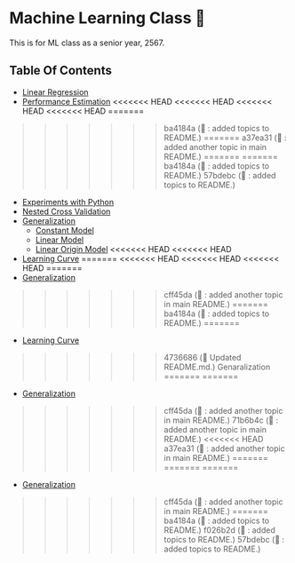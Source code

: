 # Machine Learning Class 🌊

This is for ML class as a senior year, 2567.

## Table Of Contents

- [Linear Regression](https://github.com/Kariusdi/Machine-Learning-Class67/tree/main/Linear-Regression)
- [Performance Estimation](https://github.com/Kariusdi/Machine-Learning-Class67/tree/main/Performance-Estimation)
<<<<<<< HEAD
<<<<<<< HEAD
<<<<<<< HEAD
<<<<<<< HEAD
=======
>>>>>>> ba4184a (:memo: : added topics to README.)
=======
>>>>>>> a37ea31 (:memo: : added another topic in main README.)
=======
=======
>>>>>>> ba4184a (:memo: : added topics to README.)
>>>>>>> 57bdebc (:memo: : added topics to README.)
  - [Experiments with Python](https://github.com/Kariusdi/Machine-Learning-Class67/tree/main/Performance-Estimation/Experiments-python)
  - [Nested Cross Validation](https://github.com/Kariusdi/Machine-Learning-Class67/tree/main/Performance-Estimation/Nested_CV)
- [Generalization](https://github.com/Kariusdi/Machine-Learning-Class67/tree/main/Generalization)
  - [Constant Model](https://github.com/Kariusdi/Machine-Learning-Class/tree/main/Generalization/ConstantModel)
  - [Linear Model](https://github.com/Kariusdi/Machine-Learning-Class/tree/main/Generalization/LinearModel)
  - [Linear Origin Model](https://github.com/Kariusdi/Machine-Learning-Class/tree/main/Generalization/LinearOriginModel)
<<<<<<< HEAD
<<<<<<< HEAD
- [Learning Curve](https://github.com/Kariusdi/Machine-Learning-Class67/tree/main/LearningCurve)
=======
<<<<<<< HEAD
<<<<<<< HEAD
<<<<<<< HEAD
=======
- [Generalization](https://github.com/Kariusdi/Machine-Learning-Class67/tree/main/Generalization)
>>>>>>> cff45da (:memo: : added another topic in main README.)
=======
>>>>>>> ba4184a (:memo: : added topics to README.)
=======
- [Learning Curve](https://github.com/Kariusdi/Machine-Learning-Class67/tree/main/LearningCurve)
>>>>>>> 4736686 (:memo: Updated README.md.)
>>>>>>> Genaralization
=======
=======
- [Generalization](https://github.com/Kariusdi/Machine-Learning-Class67/tree/main/Generalization)
>>>>>>> cff45da (:memo: : added another topic in main README.)
>>>>>>> 71b6b4c (:memo: : added another topic in main README.)
<<<<<<< HEAD
>>>>>>> a37ea31 (:memo: : added another topic in main README.)
=======
=======
=======
- [Generalization](https://github.com/Kariusdi/Machine-Learning-Class67/tree/main/Generalization)
>>>>>>> cff45da (:memo: : added another topic in main README.)
=======
>>>>>>> ba4184a (:memo: : added topics to README.)
>>>>>>> f026b2d (:memo: : added topics to README.)
>>>>>>> 57bdebc (:memo: : added topics to README.)
